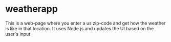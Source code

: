 # weatherapp
This is a web-page where you enter a us zip-code and get how the weather is like in that location.
It uses Node.js and updates the UI based on the user's input
